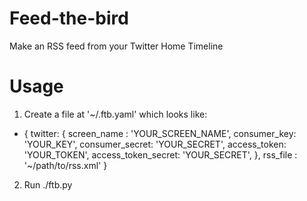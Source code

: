 # Feed-the-bird

Make an RSS feed from your Twitter Home Timeline

# Usage

1. Create a file at '~/.ftb.yaml' which looks like:

- {
    twitter: {
        screen_name : 'YOUR_SCREEN_NAME',
        consumer_key: 'YOUR_KEY',
        consumer_secret: 'YOUR_SECRET',
        access_token: 'YOUR_TOKEN',
        access_token_secret: 'YOUR_SECRET',
    },
    rss_file : '~/path/to/rss.xml'
}

2. Run ./ftb.py
